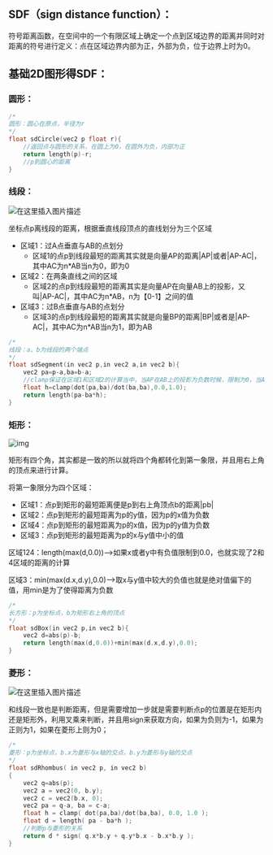 ## SDF（sign distance function）：

符号距离函数，在空间中的一个有限区域上确定一个点到区域边界的距离并同时对距离的符号进行定义：点在区域边界内部为正，外部为负，位于边界上时为0。

## 基础2D图形得SDF：

### 圆形：

```c++
/*
圆形：圆心在原点，半径为r
*/
float sdCircle(vec2 p float r){
    //返回点与圆形的关系，在圆上为0，在圆外为负，内部为正
    return length(p)-r;
    //p到圆心的距离
}
```

### 线段：

![在这里插入图片描述](https://img-blog.csdnimg.cn/20200518172325975.png?x-oss-process=image/watermark,type_ZmFuZ3poZW5naGVpdGk,shadow_10,text_aHR0cHM6Ly9ibG9nLmNzZG4ubmV0L3FxXzQxMzY4MjQ3,size_1,color_FFFFFF,t_0#pic_center)

坐标点p离线段的距离，根据垂直线段顶点的直线划分为三个区域

- 区域1：过A点垂直与AB的点划分
  - 区域1的点p到线段最短的距离其实就是向量AP的距离|AP|或者|AP-AC|，其中AC为n*AB当n为0，即为0
- 区域2：在两条直线之间的区域
  - 区域2的点p到线段最短的距离其实是向量AP在向量AB上的投影，又叫|AP-AC|，其中AC为n*AB，n为【0-1】之间的值
- 区域3：过B点垂直与AB的点划分
  - 区域3的点p到线段最短的距离其实就是向量BP的距离|BP|或者是|AP-AC|，其中AC为n*AB当n为1，即为AB

```c++
/*
线段：a、b为线段的两个端点
*/
float sdSegment(in vec2 p,in vec2 a,in vec2 b){
    vec2 pa=p-a,ba=b-a;
    //clamp保证在区域1和区域2的计算当中，当AP在AB上的投影为负数时候，限制为0，当AP在AB上的投影大于AB时候，限制为1
    float h=clamp(dot(pa,ba)/dot(ba,ba),0.0,1.0);
    return length(pa-ba*h);
}
```

### 矩形：

![img](https://img-blog.csdnimg.cn/20200518181122627.png?x-oss-process=image/watermark,type_ZmFuZ3poZW5naGVpdGk,shadow_10,text_aHR0cHM6Ly9ibG9nLmNzZG4ubmV0L3FxXzQxMzY4MjQ3,size_1,color_FFFFFF,t_70#pic_center)

矩形有四个角，其实都是一致的所以就将四个角都转化到第一象限，并且用右上角的顶点来进行计算。

将第一象限分为四个区域：

- 区域1：点p到矩形的最短距离便是p到右上角顶点b的距离|pb|
- 区域2：点p到矩形的最短距离为p的y值，因为p的x值为负数
- 区域4：点p到矩形的最短距离为p的x值，因为p的y值为负数
- 区域3：点p到矩形的最短距离为p的x与y值中小的值

区域124：length(max(d,0.0))-->如果x或者y中有负值限制到0.0，也就实现了2和4区域的距离的计算

区域3：min(max(d.x,d.y),0.0)-->取x与y值中较大的负值也就是绝对值偏下的值，用min是为了使得距离为负数

```c++
/*
长方形：p为坐标点，b为矩形右上角的顶点
*/
float sdBox(in vec2 p,in vec2 b){
    vec2 d=abs(p)-b;
    return length(max(d,0.0))+min(max(d.x,d.y),0.0);
}
```

### 菱形：

![在这里插入图片描述](https://img-blog.csdnimg.cn/2020051820122637.png?x-oss-process=image/watermark,type_ZmFuZ3poZW5naGVpdGk,shadow_10,text_aHR0cHM6Ly9ibG9nLmNzZG4ubmV0L3FxXzQxMzY4MjQ3,size_1,color_FFFFFF,t_70#pic_center)

和线段一致也是判断距离，但是需要增加一步就是需要判断点p的位置是在矩形内还是矩形外，利用叉乘来判断，并且用sign来获取方向，如果为负则为-1，如果为正则为1，如果在菱形上则为0；

```c++
/*
菱形：p为坐标点，b.x为菱形与x轴的交点，b.y为菱形与y轴的交点
*/
float sdRhombus( in vec2 p, in vec2 b)
{
    vec2 q=abs(p);
    vec2 a = vec2(0, b.y); 
    vec2 c = vec2(b.x, 0);
    vec2 pa = q-a, ba = c-a;
    float h = clamp( dot(pa,ba)/dot(ba,ba), 0.0, 1.0 );
    float d = length( pa - ba*h );
    //判断p与菱形的关系
    return d * sign( q.x*b.y + q.y*b.x - b.x*b.y );
}
```

